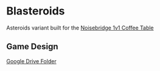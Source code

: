 # Blasteroids

Asteroids variant built for the [Noisebridge 1v1 Coffee Table](https://www.noisebridge.net/wiki/Coffee_Table)

## Game Design

[Google Drive Folder](https://drive.google.com/drive/folders/1zN-aMi7VjPdOoOUz3s_HHYSwMC-8Zp1V?usp=sharing)
